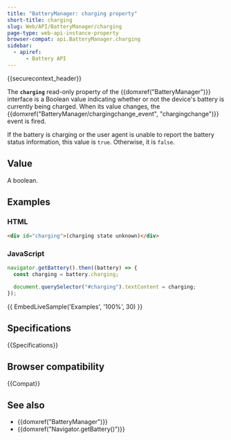 ```yaml
---
title: "BatteryManager: charging property"
short-title: charging
slug: Web/API/BatteryManager/charging
page-type: web-api-instance-property
browser-compat: api.BatteryManager.charging
sidebar:
  - apiref:
      - Battery API
---
```


{{securecontext_header}}

The **`charging`** read-only property of the {{domxref("BatteryManager")}} interface is a Boolean value indicating whether or not the device's battery is currently being charged. When its value changes, the {{domxref("BatteryManager/chargingchange_event", "chargingchange")}} event is fired.

If the battery is charging or the user agent is unable to report the battery status information, this value is `true`. Otherwise, it is `false`.

## Value

A boolean.

## Examples

### HTML

```html
<div id="charging">(charging state unknown)</div>
```

### JavaScript

```js
navigator.getBattery().then((battery) => {
  const charging = battery.charging;

  document.querySelector("#charging").textContent = charging;
});
```

{{ EmbedLiveSample('Examples', '100%', 30) }}

## Specifications

{{Specifications}}

## Browser compatibility

{{Compat}}

## See also

- {{domxref("BatteryManager")}}
- {{domxref("Navigator.getBattery()")}}
